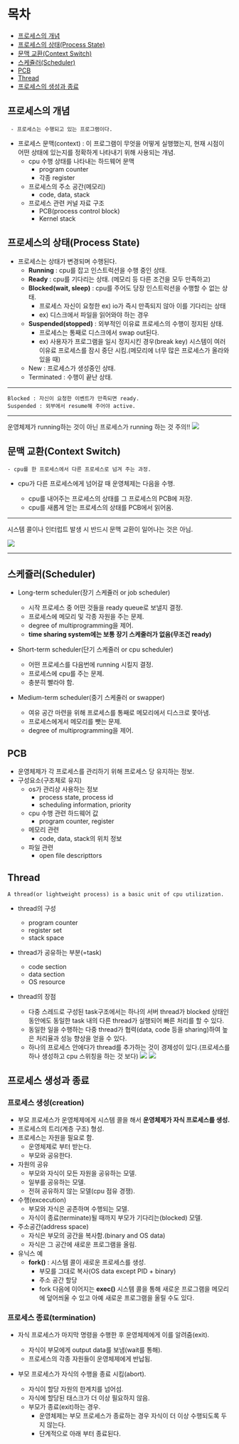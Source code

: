 # 목차
 - [프로세스의 개념](#프로세스의-개념)
 - [프로세스의 상태(Process State)](#프로세스의-상태process-state)
 - [문맥 교환(Context Switch)](#문맥-교환context-switch)
 - [스케쥴러(Scheduler)](#스케쥴러scheduler)
 - [PCB](#pcb)
 - [Thread](#thread)
 - [프로세스의 생성과 종료](#프로세스의-생성과-종료)


 ## 프로세스의 개념
     - 프로세스는 수행되고 있는 프로그램이다.
  - 프로세스 문맥(context) : 이 프로그램이 무엇을 어떻게 실행했는지, 현재 시점이     어떤    상태에 있는지를 정확하게 나타내기 위해 사용되는 개념.
    - cpu 수행 상태를 나타내는 하드웨어 문맥
      - program counter
      - 각종 register
    - 프로세스의 주소 공간(메모리)
      - code, data, stack
    - 프로세스 관련 커널 자료 구조
      - PCB(process control block)
      - Kernel stack
  
## 프로세스의 상태(Process State)

 - 프로세스는 상태가 변경되며 수행된다.
   - **Running** : cpu를 잡고 인스트럭션을 수행 중인 상태.
   - **Ready** : cpu를 기다리는 상태. (메모리 등 다른 조건을 모두 만족하고)
   - **Blocked(wait, sleep)** : cpu를 주어도 당장 인스트럭션을 수행할 수 없는 상태.
      - 프로세스 자신이 요청한 ex) io가 즉시 만족되지 않아 이를 기다리는 상태
      - ex) 디스크에서 파일을 읽어와야 하는 경우
   - **Suspended(stopped)**  : 외부적인 이유료 프로세스의 수행이 정지된 상태.
      - 프로세스는 통째로 디스크에서 swap out된다.
      - ex) 사용자가 프로그램을 일시 정지시킨 경우(break key) 시스템이 여러 이유료 프로세스를 잠시 중단 시킴.(메모리에 너무 많은 프로세스가 올라와 있을 때)
   - New : 프로세스가 생성중인 상태.
   - Terminated : 수행이 끝난 상태.

---
    Blocked : 자신이 요청한 이벤트가 만족되면 ready.
    Suspended : 외부에서 resume해 주어야 active.
---
운영체제가 running하는 것이 아닌 프로세스가 running 하는 것 주의!!
 ![](/picture/프로세스상태도.jpg)

## 문맥 교환(Context Switch)
    - cpu를 한 프로세스에서 다른 프로세스로 넘겨 주는 과정.
 
  - cpu가 다른 프로세스에게 넘어갈 때 운영체제는 다음을 수행.
    
    - cpu를 내어주는 프로세스의 상태를 그 프로세스의 PCB에 저장.
    - cpu를 새롭게 얻는 프로세스의 상태를 PCB에서 읽어옴.
---
시스템 콜이나 인터럽트 발생 시 반드시 문맥 교환이 일어나는 것은 아님.

 ![](/picture/문맥교환.jpg)

---

## 스케쥴러(Scheduler)
 - Long-term scheduler(장기 스케쥴러 or job scheduler)
   - 시작 프로세스 중 어떤 것들을 ready queue로 보낼지 결정.
   - 프로세스에 메모리 및 각종 자원을 주는 문제.
   - degree of multiprogramming을 제어.
   - **time sharing system에는 보통 장기 스케줄러가 없음(무조건 ready)** 
 
 - Short-term scheduler(단기 스케줄러 or cpu scheduler)
   - 어떤 프로세스를 다음번에 running 시킬지 결정.
   - 프로세스에 cpu를 주는 문제.
   - 충분히 빨라야 함.
 
 - Medium-term scheduler(중기 스케줄러 or swapper) 
   - 여유 공간 마련을 위해 프로세스를 통째로 메모리에서 디스크로 쫓아냄.
   - 프로세스에게서 메모리를 뺏는 문제.
   - degree of multiprogramming을 제어.
  
## PCB
 - 운영체제가 각 프로세스를 관리하기 위해 프로세스 당 유지하는 정보.
 - 구성요소(구조체로 유지)
   - os가 관리상 사용하는 정보
     - process state, process id
     - scheduling information, priority
   - cpu 수행 관련 하드웨어 값
     - program counter, register
   - 메모리 관련
     - code, data, stack의 위치 정보
   - 파일 관련
     - open file descripttors    

## Thread
    A thread(or lightweight process) is a basic unit of cpu utilization.

- thread의 구성
  - program counter
  - register set
  - stack space 

- thread가 공유하는 부분(=task)
  - code section
  - data section
  - OS resource 
- thread의 장점
   - 다중 스레드로 구성된 task구조에서는 하나의 서버 thread가 blocked 상태인 동안에도 동일한 task 내의 다른 thread가 실행되어 빠른 처리를 할 수 있다.
   - 동일한 일을 수행하는 다중 thread가 협력(data, code 등을 sharing)하여 높은 처리율과 성능 향상을 얻을 수 있다.
   - 하나의 프로세스 안에다가 thread를 추가하는 것이 경제성이 있다.(프로세스를 하나 생성하고 cpu 스위칭을 하는 것 보다)
![](/picture/스레드.jpg)
![](/picture/스레드1.jpg)

## 프로세스 생성과 종료
 ### 프로세스 생성(creation)
 - 부모 프로세스가 운영체제에게 시스템 콜을 해서 **운영체제가 자식 프로세스를 생성.**
 - 프로세스의 트리(계층 구조) 형성.
 - 프로세스는 자원을 필요로 함.
   - 운영체제로 부터 받는다.
   - 부모와 공유한다.
- 자원의 공유
  - 부모와 자식이 모든 자원을 공유하는 모델.
  - 일부를 공유하는 모델.
  - 전혀 공유하지 않는 모델(cpu 점유 경쟁).
- 수행(excecution)
  - 부모와 자식은 공존하며 수행되는 모델.
  - 자식이 종료(terminate)될 때까지 부모가 기다리는(blocked) 모델.
- 주소공간(address space)
  - 자식은 부모의 공간을 복사함.(binary and OS data)
  - 자식은 그 공간에 새로운 프로그램을 올림.
- 유닉스 예
  - **fork()** : 시스템 콜이 새로운 프로세스를 생성.
     - 부모를 그대로 복사(OS data except PID + binary)
     - 주소 공간 할당
     - fork 다음에 이어지는 **exec()** 시스템 콜을 통해 새로운 프로그램을 메모리에 덮어씌울 수 있고 아예 새로운 프로그램을 올릴 수도 있다.
 ### 프로세스 종료(termination)
  - 자식 프로세스가 마지막 명령을 수행한 후 운영체제에게 이를 알려줌(exit).
  
    - 자식이 부모에게 output data를 보냄(wait를 통해).
    - 프로세스의 각종 자원들이 운영체제에게 반납됨.
  - 부모 프로세스가 자식의 수행을 종료 시킴(abort).
    - 자식이 할당 자원의 한계치를 넘어섬.
    - 자식에 할당된 태스크가 더 이상 필요하지 않음.
    - 부모가 종료(exit)하는 경우.
      - 운영체제는 부모 프로세스가 종료하는 경우 자식이 더 이상 수행되도록 두지 않는다.
      - 단계적으로 아래 부터 종료된다.    
   

